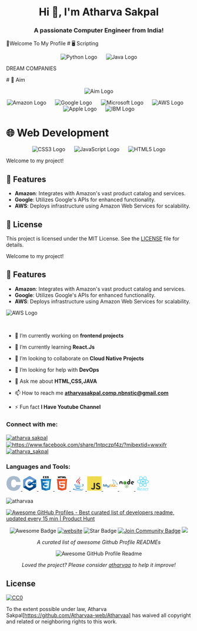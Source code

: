 <h1 align="center">Hi 👋, I'm Atharva Sakpal</h1>
<h3 align="center">A passionate Computer Engineer from India!</h3>
 🚀Welcome To My Profile
# 🖥️ Scripting

<p align="center">
 
  <img src="https://upload.wikimedia.org/wikipedia/commons/c/c3/Python-logo-notext.svg" alt="Python Logo" height="60" style="margin-right: 20px;" />
  <img src="https://upload.wikimedia.org/wikipedia/en/3/30/Java_programming_language_logo.svg" alt="Java Logo" height="60" />
</p>
<p>DREAM COMPANIES</p>
# 🎯 Aim

<p align="center">
  <img src="https://cdn.iconscout.com/lottie/premium/thumb/aim-11608844-9378991.gif" alt="Aim Logo" height="100" />
</p>


<p align="center">
  <img src="https://upload.wikimedia.org/wikipedia/commons/a/a9/Amazon_logo.svg" alt="Amazon Logo" height="60" style="margin-right: 20px;" />
  <img src="https://upload.wikimedia.org/wikipedia/commons/2/2f/Google_2015_logo.svg" alt="Google Logo" height="60" style="margin-right: 20px;" />
  <img src="https://upload.wikimedia.org/wikipedia/commons/4/44/Microsoft_logo.svg" alt="Microsoft Logo" height="60" style="margin-right: 20px;" />
  <img src="https://upload.wikimedia.org/wikipedia/commons/9/93/Amazon_Web_Services_Logo.svg" alt="AWS Logo" height="60" style="margin-right: 20px;" />
  <img src="https://upload.wikimedia.org/wikipedia/commons/f/fa/Apple_logo_black.svg" alt="Apple Logo" height="60" style="margin-right: 20px;" />
  <img src="https://upload.wikimedia.org/wikipedia/commons/5/51/IBM_logo.svg" alt="IBM Logo" height="60" />
</p>

# 🌐 Web Development

<p align="center">
  <img src="https://upload.wikimedia.org/wikipedia/commons/6/62/CSS3_logo.svg" alt="CSS3 Logo" height="60" style="margin-right: 20px;" />
  <img src="https://upload.wikimedia.org/wikipedia/commons/6/6a/JavaScript-logo.png" alt="JavaScript Logo" height="60" style="margin-right: 20px;" />
  <img src="https://upload.wikimedia.org/wikipedia/commons/6/61/HTML5_logo_and_wordmark.svg" alt="HTML5 Logo" height="60" />
</p>




Welcome to my project!
## 🔧 Features

- **Amazon**: Integrates with Amazon's vast product catalog and services.
- **Google**: Utilizes Google's APIs for enhanced functionality.
- **AWS**: Deploys infrastructure using Amazon Web Services for scalability.
  
## 📄 License

This project is licensed under the MIT License. See the [LICENSE](LICENSE) file for details.


Welcome to my project! 

## 🔧 Features

- **Amazon**: Integrates with Amazon's vast product catalog and services.
- **Google**: Utilizes Google's APIs for enhanced functionality.
- **AWS**: Deploys infrastructure using Amazon Web Services for scalability.



![AWS Logo](https://d0.awsstatic.com/logos/powered-by-aws.png)



<p align="left"> <a href="https://twitter.com/" target="blank"><img src="https://img.shields.io/twitter/follow/?logo=twitter&style=for-the-badge" alt="" /></a> </p>

- 🔭 I’m currently working on **frontend projects**

- 🌱 I’m currently learning **React.Js**

- 👯 I’m looking to collaborate on **Cloud Native Projects**

- 🤝 I’m looking for help with **DevOps**

- 💬 Ask me about **HTML,CSS,JAVA**

- 📫 How to reach me **atharvasakpal.comp.nbnstic@gmail.com**

- ⚡ Fun fact **I Have Youtube Channel**

<h3 align="left">Connect with me:</h3>
<p align="left">
<a href="https://linkedin.com/in/"atharva_sakpal" target="blank"><img align="center" src="https://raw.githubusercontent.com/rahuldkjain/github-profile-readme-generator/master/src/images/icons/Social/linked-in-alt.svg" alt="atharva sakpal" height="30" width="40" /></a>
<a href="https://fb.com/https://www.facebook.com/share/1ntpczpf4z/?mibextid=wwxifr" target="blank"><img align="center" src="https://raw.githubusercontent.com/rahuldkjain/github-profile-readme-generator/master/src/images/icons/Social/facebook.svg" alt="https://www.facebook.com/share/1ntpczpf4z/?mibextid=wwxifr" height="30" width="40" /></a>
<a href="https://www.leetcode.com/atharva_sakpal" target="blank"><img align="center" src="https://raw.githubusercontent.com/rahuldkjain/github-profile-readme-generator/master/src/images/icons/Social/leet-code.svg" alt="atharva_sakpal" height="30" width="40" /></a>
</p>

<h3 align="left">Languages and Tools:</h3>
<p align="left"> <a href="https://www.cprogramming.com/" target="_blank" rel="noreferrer"> <img src="https://raw.githubusercontent.com/devicons/devicon/master/icons/c/c-original.svg" alt="c" width="40" height="40"/> </a> <a href="https://www.w3schools.com/cpp/" target="_blank" rel="noreferrer"> <img src="https://raw.githubusercontent.com/devicons/devicon/master/icons/cplusplus/cplusplus-original.svg" alt="cplusplus" width="40" height="40"/> </a> <a href="https://www.w3schools.com/css/" target="_blank" rel="noreferrer"> <img src="https://raw.githubusercontent.com/devicons/devicon/master/icons/css3/css3-original-wordmark.svg" alt="css3" width="40" height="40"/> </a> <a href="https://www.w3.org/html/" target="_blank" rel="noreferrer"> <img src="https://raw.githubusercontent.com/devicons/devicon/master/icons/html5/html5-original-wordmark.svg" alt="html5" width="40" height="40"/> </a> <a href="https://www.java.com" target="_blank" rel="noreferrer"> <img src="https://raw.githubusercontent.com/devicons/devicon/master/icons/java/java-original.svg" alt="java" width="40" height="40"/> </a> <a href="https://developer.mozilla.org/en-US/docs/Web/JavaScript" target="_blank" rel="noreferrer"> <img src="https://raw.githubusercontent.com/devicons/devicon/master/icons/javascript/javascript-original.svg" alt="javascript" width="40" height="40"/> </a> <a href="https://www.mysql.com/" target="_blank" rel="noreferrer"> <img src="https://raw.githubusercontent.com/devicons/devicon/master/icons/mysql/mysql-original-wordmark.svg" alt="mysql" width="40" height="40"/> </a> <a href="https://nodejs.org" target="_blank" rel="noreferrer"> <img src="https://raw.githubusercontent.com/devicons/devicon/master/icons/nodejs/nodejs-original-wordmark.svg" alt="nodejs" width="40" height="40"/> </a> <a href="https://reactjs.org/" target="_blank" rel="noreferrer"> <img src="https://raw.githubusercontent.com/devicons/devicon/master/icons/react/react-original-wordmark.svg" alt="react" width="40" height="40"/> </a> </p>

<p><img align="center" src="https://github-readme-stats.vercel.app/api/top-langs?username=atharvaa&show_icons=true&locale=en&layout=compact" alt="atharvaa" /></p>


<a href="https://www.producthunt.com/posts/awesome-github-profiles?utm_source=badge-featured&utm_medium=badge&utm_souce=badge-awesome-github-profiles" target="_blank"><img src="https://api.producthunt.com/widgets/embed-image/v1/featured.svg?post_id=277987&theme=light" alt="Awesome GitHub Profiles - Best curated list of developers readme, updated every 15 min | Product Hunt" style="width: 200px; height: 44px;" width="200" height="44" /></a></h1>
<div align="center">
<img src="https://cdn.rawgit.com/sindresorhus/awesome/d7305f38d29fed78fa85652e3a63e154dd8e8829/media/badge.svg" alt="Awesome Badge"/>
<a href="https://arbeitnow.com/?utm_source=awesome-github-profile-readme"><img src="https://img.shields.io/static/v1?label=&labelColor=505050&message=arbeitnow&color=%230076D6&style=flat&logo=google-chrome&logoColor=%230076D6" alt="website"/></a>
<!-- <img src="http://hits.dwyl.com/abhisheknaiidu/awesome-github-profile-readme.svg" alt="Hits Badge"/> -->
<img src="https://img.shields.io/static/v1?label=%F0%9F%8C%9F&message=If%20Useful&style=style=flat&color=BC4E99" alt="Star Badge"/>
<a href="https://discord.gg/XTW52Kt"><img src="https://img.shields.io/discord/733027681184251937.svg?style=flat&label=Join%20Community&color=7289DA" alt="Join Community Badge"/></a>
<a href="https://github.com/Atharvaa-web/Atharvaa" ><img src="https://img.shields.io/twitter/follow/atharvaa.svg?style=social" /> </a>
<br>

<i>A curated list of awesome Github Profile READMEs</i>



<img alt="Awesome GitHub Profile Readme" src="assets/agpr.gif"> </img>

<i>Loved the project? Please consider [atharvaa](https://github.com/Atharvaa-web/Atharvaa) to help it improve!</i>

</div>






## License

[![CC0](https://licensebuttons.net/p/zero/1.0/88x31.png)](https://creativecommons.org/publicdomain/zero/1.0/)

To the extent possible under law, Atharva Sakpal[https://github.com/Atharvaa-web/Atharvaa] has waived all copyright and related or neighboring rights to this work.
